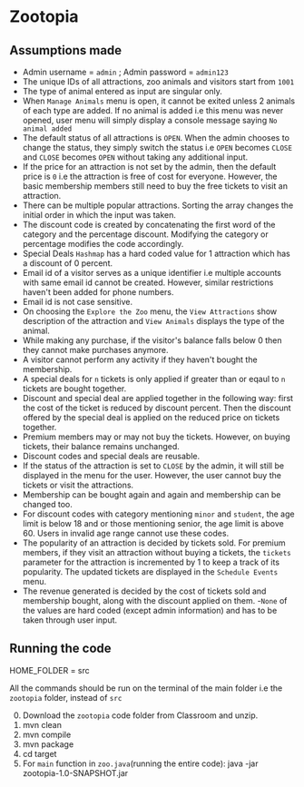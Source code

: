 # Zootopia

## Assumptions made

- Admin username = `admin` ; Admin password = `admin123`
- The unique IDs of all attractions, zoo animals and visitors start from `1001`
- The type of animal entered as input are singular only.
- When `Manage Animals` menu is open, it cannot be exited unless 2 animals of each type are added. If no animal is added i.e this menu was never opened, user menu will simply display a console message saying `No animal added`
- The default status of all attractions is `OPEN`. When the admin chooses to change the status, they simply switch the status i.e `OPEN` becomes `CLOSE` and `CLOSE` becomes `OPEN` without taking any additional input.
- If the price for an attraction is not set by the admin, then the default price is `0` i.e the attraction is free of cost for everyone. However, the basic membership members still need to buy the free tickets to visit an attraction.
- There can be multiple popular attractions. Sorting the array changes the initial order in which the input was taken.
- The discount code is created by concatenating the first word of the category and the percentage discount. Modifying the category or percentage modifies the code accordingly.
- Special Deals `Hashmap` has a hard coded value for 1 attraction which has a discount of 0 percent.
- Email id of a visitor serves as a unique identifier i.e multiple accounts with same email id cannot be created. However, similar restrictions haven't been added for phone numbers.
- Email id is not case sensitive.
- On choosing the `Explore the Zoo` menu, the `View Attractions` show description of the attraction and `View Animals` displays the type of the animal.
- While making any purchase, if the visitor's balance falls below 0 then they cannot make purchases anymore.
- A visitor cannot perform any activity if they haven't bought the membership.
- A special deals for `n` tickets is only applied if greater than or eqaul to `n` tickets are bought together.
- Discount and special deal are applied together in the following way: first the cost of the ticket is reduced by discount percent. Then the discount offered by the special deal is applied on the reduced price on tickets together.
- Premium members may or may not buy the tickets. However, on buying tickets, their balance remains unchanged.
- Discount codes and special deals are reusable.
- If the status of the attraction is set to `CLOSE` by the admin, it will still be displayed in the menu for the user. However, the user cannot buy the tickets or visit the attractions.
- Membership can be bought again and again and membership can be changed too.
- For discount codes with category mentioning `minor` and `student`, the age limit is below 18 and or those mentioning senior, the age limit is above 60. Users in invalid age range cannot use these codes.
- The popularity of an attraction is decided by tickets sold. For premium members, if they visit an attraction without buying a tickets, the `tickets` parameter for the attraction is incremented by 1 to keep a track of its popularity. The updated tickets are displayed in the `Schedule Events` menu.
- The revenue generated is decided by the cost of tickets sold and membership bought, along with the discount applied on them.
-`None` of the values are hard coded (except admin information) and has to be taken through user input.

## Running the code
HOME_FOLDER = src

All the commands should be run on the terminal of the main folder i.e the `zootopia` folder, instead of `src`

0) Download the `zootopia` code folder from Classroom and unzip.
1) mvn clean 
2) mvn compile
3) mvn package
4) cd target
5) For `main` function in `zoo.java`(running the entire code): java -jar zootopia-1.0-SNAPSHOT.jar